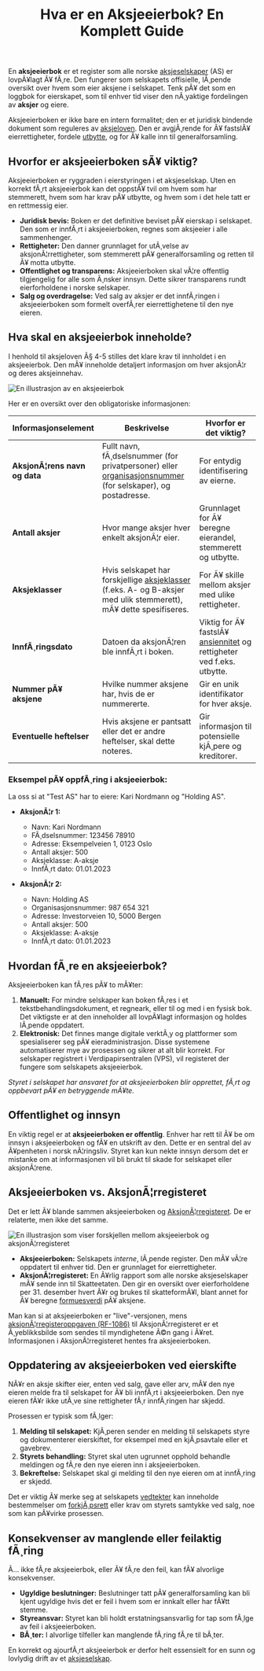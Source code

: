 ﻿---
title: "Hva er en Aksjeeierbok? En Komplett Guide"
meta_title: "Hva er en Aksjeeierbok? En Komplett Guide"
meta_description: 'En **aksjeeierbok** er et register som alle norske [aksjeselskaper](/blogs/regnskap/hva-er-et-aksjeselskap "Hva er et aksjeselskap?") (AS) er lovpÃ¥lagt Ã¥ fÃ¸r...'
slug: hva-er-en-aksjeeierbok
type: blog
layout: pages/single
---

En **aksjeeierbok** er et register som alle norske [aksjeselskaper](/blogs/regnskap/hva-er-et-aksjeselskap "Hva er et aksjeselskap?") (AS) er lovpÃ¥lagt Ã¥ fÃ¸re. Den fungerer som selskapets offisielle, lÃ¸pende oversikt over hvem som eier aksjene i selskapet. Tenk pÃ¥ det som en loggbok for eierskapet, som til enhver tid viser den nÃ¸yaktige fordelingen av **aksjer** og eiere.

Aksjeeierboken er ikke bare en intern formalitet; den er et juridisk bindende dokument som reguleres av [aksjeloven](/blogs/regnskap/hva-er-aksjeloven "Hva er aksjeloven?"). Den er avgjÃ¸rende for Ã¥ fastslÃ¥ eierrettigheter, fordele [utbytte](/blogs/regnskap/maskimalt-utbytte "Hva er maksimalt utbytte?"), og for Ã¥ kalle inn til generalforsamling.

## Hvorfor er aksjeeierboken sÃ¥ viktig?

Aksjeeierboken er ryggraden i eierstyringen i et aksjeselskap. Uten en korrekt fÃ¸rt aksjeeierbok kan det oppstÃ¥ tvil om hvem som har stemmerett, hvem som har krav pÃ¥ utbytte, og hvem som i det hele tatt er en rettmessig eier.

*   **Juridisk bevis:** Boken er det definitive beviset pÃ¥ eierskap i selskapet. Den som er innfÃ¸rt i aksjeeierboken, regnes som aksjeeier i alle sammenhenger.
*   **Rettigheter:** Den danner grunnlaget for utÃ¸velse av aksjonÃ¦rrettigheter, som stemmerett pÃ¥ generalforsamling og retten til Ã¥ motta utbytte.
*   **Offentlighet og transparens:** Aksjeeierboken skal vÃ¦re offentlig tilgjengelig for alle som Ã¸nsker innsyn. Dette sikrer transparens rundt eierforholdene i norske selskaper.
*   **Salg og overdragelse:** Ved salg av aksjer er det innfÃ¸ringen i aksjeeierboken som formelt overfÃ¸rer eierrettighetene til den nye eieren.

## Hva skal en aksjeeierbok inneholde?

I henhold til aksjeloven Â§ 4-5 stilles det klare krav til innholdet i en aksjeeierbok. Den mÃ¥ inneholde detaljert informasjon om hver aksjonÃ¦r og deres aksjeinnehav.

![En illustrasjon av en aksjeeierbok](aksjeeierbok-innhold.svg)

Her er en oversikt over den obligatoriske informasjonen:

| Informasjonselement          | Beskrivelse                                                                                                                                 | Hvorfor er det viktig?                                                                                             |
| ---------------------------- | ------------------------------------------------------------------------------------------------------------------------------------------- | ------------------------------------------------------------------------------------------------------------------ |
| **AksjonÃ¦rens navn og data** | Fullt navn, fÃ¸dselsnummer (for privatpersoner) eller [organisasjonsnummer](/blogs/regnskap/hva-er-organisasjonsnummer "Hva er et organisasjonsnummer?") (for selskaper), og postadresse. | For entydig identifisering av eierne.                                                                              |
| **Antall aksjer**            | Hvor mange aksjer hver enkelt aksjonÃ¦r eier.                                                                                                | Grunnlaget for Ã¥ beregne eierandel, stemmerett og utbytte.                                                           |
| **Aksjeklasser**             | Hvis selskapet har forskjellige [aksjeklasser](/blogs/regnskap/hva-er-aksjeklasser "Hva er aksjeklasser?") (f.eks. A- og B-aksjer med ulik stemmerett), mÃ¥ dette spesifiseres. | For Ã¥ skille mellom aksjer med ulike rettigheter.                                                                  |
| **InnfÃ¸ringsdato**           | Datoen da aksjonÃ¦ren ble innfÃ¸rt i boken.                                                                                                   | Viktig for Ã¥ fastslÃ¥ [ansiennitet](/blogs/regnskap/ansiennitet "Ansiennitet - Komplett Guide til Ansiennitet i Norsk Regnskap og Arbeidsrett") og rettigheter ved f.eks. utbytte.                                                  |
| **Nummer pÃ¥ aksjene**        | Hvilke nummer aksjene har, hvis de er nummererte.                                                                                           | Gir en unik identifikator for hver aksje.                                                                          |
| **Eventuelle heftelser**     | Hvis aksjene er pantsatt eller det er andre heftelser, skal dette noteres.                                                                  | Gir informasjon til potensielle kjÃ¸pere og kreditorer.                                                             |

### Eksempel pÃ¥ oppfÃ¸ring i aksjeeierbok:

La oss si at "Test AS" har to eiere: Kari Nordmann og "Holding AS".

*   **AksjonÃ¦r 1:**
    *   Navn: Kari Nordmann
    *   FÃ¸dselsnummer: 123456 78910
    *   Adresse: Eksempelveien 1, 0123 Oslo
    *   Antall aksjer: 500
    *   Aksjeklasse: A-aksje
    *   InnfÃ¸rt dato: 01.01.2023

*   **AksjonÃ¦r 2:**
    *   Navn: Holding AS
    *   Organisasjonsnummer: 987 654 321
    *   Adresse: Investorveien 10, 5000 Bergen
    *   Antall aksjer: 500
    *   Aksjeklasse: A-aksje
    *   InnfÃ¸rt dato: 01.01.2023

## Hvordan fÃ¸re en aksjeeierbok?

Aksjeeierboken kan fÃ¸res pÃ¥ to mÃ¥ter:

1.  **Manuelt:** For mindre selskaper kan boken fÃ¸res i et tekstbehandlingsdokument, et regneark, eller til og med i en fysisk bok. Det viktigste er at den inneholder all lovpÃ¥lagt informasjon og holdes lÃ¸pende oppdatert.
2.  **Elektronisk:** Det finnes mange digitale verktÃ¸y og plattformer som spesialiserer seg pÃ¥ eieradministrasjon. Disse systemene automatiserer mye av prosessen og sikrer at alt blir korrekt. For selskaper registrert i Verdipapirsentralen (VPS), vil registeret der fungere som selskapets aksjeeierbok.

*Styret i selskapet har ansvaret for at aksjeeierboken blir opprettet, fÃ¸rt og oppbevart pÃ¥ en betryggende mÃ¥te.*

## Offentlighet og innsyn

En viktig regel er at **aksjeeierboken er offentlig**. Enhver har rett til Ã¥ be om innsyn i aksjeeierboken og fÃ¥ en utskrift av den. Dette er en sentral del av Ã¥penheten i norsk nÃ¦ringsliv. Styret kan kun nekte innsyn dersom det er mistanke om at informasjonen vil bli brukt til skade for selskapet eller aksjonÃ¦rene.

## Aksjeeierboken vs. AksjonÃ¦rregisteret

Det er lett Ã¥ blande sammen aksjeeierboken og [AksjonÃ¦rregisteret](/blogs/regnskap/hva-er-aksjonaerregisteret "Hva er AksjonÃ¦rregisteret?"). De er relaterte, men ikke det samme.

![En illustrasjon som viser forskjellen mellom aksjeeierbok og aksjonÃ¦rregisteret](aksjeeierbok-vs-aksjonaerregisteret.svg)

*   **Aksjeeierboken:** Selskapets *interne*, lÃ¸pende register. Den mÃ¥ vÃ¦re oppdatert til enhver tid. Den er grunnlaget for eierrettigheter.
*   **AksjonÃ¦rregisteret:** En Ã¥rlig rapport som alle norske aksjeselskaper mÃ¥ sende inn til Skatteetaten. Den gir en oversikt over eierforholdene per 31. desember hvert Ã¥r og brukes til skatteformÃ¥l, blant annet for Ã¥ beregne [formuesverdi](/blogs/regnskap/hva-er-formuesverdi "Hva er formuesverdi?") pÃ¥ aksjene.

Man kan si at aksjeeierboken er "live"-versjonen, mens [aksjonÃ¦rregisteroppgaven (RF-1086)](/blogs/regnskap/aksjonaerregisteroppgave "Hva er AksjonÃ¦rregisteroppgave? Komplett Guide til Ã…rlig Rapportering") til AksjonÃ¦rregisteret er et Ã¸yeblikksbilde som sendes til myndighetene Ã©n gang i Ã¥ret. Informasjonen i AksjonÃ¦rregisteret hentes fra aksjeeierboken.

## Oppdatering av aksjeeierboken ved eierskifte

NÃ¥r en aksje skifter eier, enten ved salg, gave eller arv, mÃ¥ den nye eieren melde fra til selskapet for Ã¥ bli innfÃ¸rt i aksjeeierboken. Den nye eieren fÃ¥r ikke utÃ¸ve sine rettigheter fÃ¸r innfÃ¸ringen har skjedd.

Prosessen er typisk som fÃ¸lger:

1.  **Melding til selskapet:** KjÃ¸peren sender en melding til selskapets styre og dokumenterer eierskiftet, for eksempel med en kjÃ¸psavtale eller et gavebrev.
2.  **Styrets behandling:** Styret skal uten ugrunnet opphold behandle meldingen og fÃ¸re den nye eieren inn i aksjeeierboken.
3.  **Bekreftelse:** Selskapet skal gi melding til den nye eieren om at innfÃ¸ring er skjedd.

Det er viktig Ã¥ merke seg at selskapets [vedtekter](/blogs/regnskap/hva-er-vedtekter-for-aksjeselskap "Hva er vedtekter for aksjeselskap?") kan inneholde bestemmelser om [forkjÃ¸psrett](/blogs/regnskap/forkjopsrett "Hva er en ForkjÃ¸psrett? Retten til Ã¥ kjÃ¸pe aksjer fÃ¸r eksterne") eller krav om styrets samtykke ved salg, noe som kan pÃ¥virke prosessen.

## Konsekvenser av manglende eller feilaktig fÃ¸ring

Ã… ikke fÃ¸re aksjeeierbok, eller Ã¥ fÃ¸re den feil, kan fÃ¥ alvorlige konsekvenser.

*   **Ugyldige beslutninger:** Beslutninger tatt pÃ¥ generalforsamling kan bli kjent ugyldige hvis det er feil i hvem som er innkalt eller har fÃ¥tt stemme.
*   **Styreansvar:** Styret kan bli holdt erstatningsansvarlig for tap som fÃ¸lge av feil i aksjeeierboken.
*   **BÃ¸ter:** I alvorlige tilfeller kan manglende fÃ¸ring fÃ¸re til bÃ¸ter.

En korrekt og ajourfÃ¸rt aksjeeierbok er derfor helt essensielt for en sunn og lovlydig drift av et [aksjeselskap](/blogs/regnskap/hva-er-et-aksjeselskap "Hva er et aksjeselskap?").






